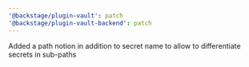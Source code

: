 ```yaml
---
'@backstage/plugin-vault': patch
'@backstage/plugin-vault-backend': patch
---
```


Added a path notion in addition to secret name to allow to differentiate secrets in sub-paths
